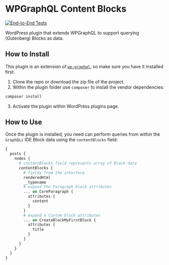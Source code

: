 # WPGraphQL Content Blocks

[![End-to-End Tests](https://github.com/wpengine/wp-graphql-content-blocks/actions/workflows/e2e-tests.yml/badge.svg)](https://github.com/wpengine/wp-graphql-content-blocks/actions/workflows/e2e-tests.yml)

WordPress plugin that extends WPGraphQL to support querying (Gutenberg) Blocks as data.

## How to Install

This plugin is an extension of [`wp-graphql`](https://www.wpgraphql.com/), so make sure you have it installed first.

1. Clone the repo or download the zip file of the project.
2. Within the plugin folder use `composer` to install the vendor dependencies:

```bash
composer install
```
3. Activate the plugin within WordPress plugins page.


## How to Use

Once the plugin is installed, you need can perform queries from within the `GraphQLi` IDE Block data using the `contentBlocks` field:

```graphql
{
  posts {
    nodes {
      # contentBlocks field represents array of Block data
      contentBlocks {
        # fields from the interface
        renderedHtml
        __typename
        # expand the Paragraph block attributes
        ... on CoreParagraph {
          attributes {
            content
          }
        }
        # expand a Custom block attributes
        ... on CreateBlockMyFirstBlock {
          attributes {
            title
          }
        }
      }
    }
  }
}
```